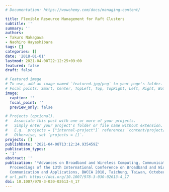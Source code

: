 ```yaml
---
# Documentation: https://wowchemy.com/docs/managing-content/

title: Flexible Resource Management for Raft Clusters
subtitle: ''
summary: ''
authors:
- Takuro Nakagawa
- Naohiro Hayashibara
tags: []
categories: []
date: '2018-01-01'
lastmod: 2021-04-08T22:12:25+09:00
featured: false
draft: false

# Featured image
# To use, add an image named `featured.jpg/png` to your page's folder.
# Focal points: Smart, Center, TopLeft, Top, TopRight, Left, Right, BottomLeft, Bottom, BottomRight.
image:
  caption: ''
  focal_point: ''
  preview_only: false

# Projects (optional).
#   Associate this post with one or more of your projects.
#   Simply enter your project's folder or file name without extension.
#   E.g. `projects = ["internal-project"]` references `content/project/deep-learning/index.md`.
#   Otherwise, set `projects = []`.
projects: []
publishDate: '2021-04-08T13:12:24.935459Z'
publication_types:
- '1'
abstract: ''
publication: '*Advances on Broadband and Wireless Computing, Communication and Applications,
  Proceedings of the 13th International Conference on Broadband and Wireless Computing,
  Communication and Applications, BWCCA 2018, Taichung, Taiwan, October 27-29, 2018*'
# url_pdf: https://doi.org/10.1007/978-3-030-02613-4_17
doi: 10.1007/978-3-030-02613-4_17
---
```

